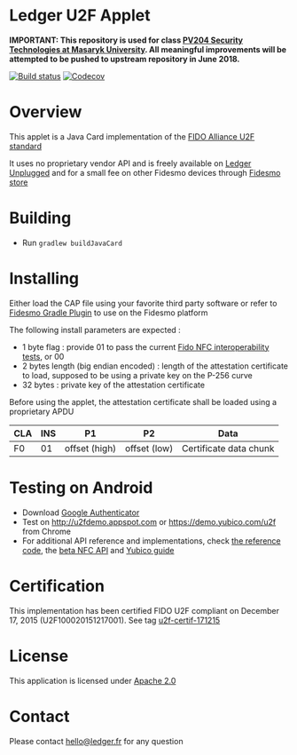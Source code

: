 Ledger U2F Applet
=================

**IMPORTANT: This repository is used for class [PV204 Security Technologies at Masaryk University](https://is.muni.cz/auth/predmety/predmet?lang=en;setlang=en;pvysl=3141746). All meaningful improvements will be attempted to be pushed to upstream repository in June 2018.**

[![Build status](https://travis-ci.org/JavaCardSpot-dev/ledger-u2f-javacard.svg?branch=master)](https://travis-ci.org/JavaCardSpot-dev/ledger-u2f-javacard) [![Codecov](https://img.shields.io/codecov/c/github/javacardspot-dev/ledger-u2f-javacard.svg)](https://codecov.io/gh/JavaCardSpot-dev/ledger-u2f-javacard)


# Overview

This applet is a Java Card implementation of the [FIDO Alliance U2F standard](https://fidoalliance.org/)

It uses no proprietary vendor API and is freely available on [Ledger Unplugged](https://www.ledgerwallet.com/products/6-ledger-unplugged) and for a small fee on other Fidesmo devices through [Fidesmo store](http://www.fidesmo.com/apps/4f97a2e9)

# Building 

  - Run `gradlew buildJavaCard`

# Installing 

Either load the CAP file using your favorite third party software or refer to [Fidesmo Gradle Plugin](https://github.com/fidesmo/gradle-javacard) to use on the Fidesmo platform

 
The following install parameters are expected : 

  - 1 byte flag : provide 01 to pass the current [Fido NFC interoperability tests](https://github.com/google/u2f-ref-code/tree/master/u2f-tests), or 00 
  - 2 bytes length (big endian encoded) : length of the attestation certificate to load, supposed to be using a private key on the P-256 curve 
  - 32 bytes : private key of the attestation certificate 

Before using the applet, the attestation certificate shall be loaded using a proprietary APDU 

| CLA | INS | P1            | P2           | Data                    |
| --- | --- | ------------- | ------------ | ----------------------- |
| F0  | 01  | offset (high) | offset (low) | Certificate data chunk  | 

# Testing on Android 

  - Download [Google Authenticator](https://play.google.com/store/apps/details?id=com.google.android.apps.authenticator2)
  - Test on http://u2fdemo.appspot.com or https://demo.yubico.com/u2f from Chrome
  - For additional API reference and implementations, check [the reference code](https://github.com/google/u2f-ref-code), the [beta NFC API](https://github.com/google/u2f-ref-code/blob/no-extension/u2f-gae-demo/war/js/u2f-api.js) and [Yubico guide](https://www.yubico.com/applications/fido/) 

# Certification

This implementation has been certified FIDO U2F compliant on December 17, 2015 (U2F100020151217001). See tag [u2f-certif-171215](https://github.com/LedgerHQ/ledger-u2f-javacard/tree/u2f-certif-171215)
  
# License

This application is licensed under [Apache 2.0](http://www.apache.org/licenses/LICENSE-2.0)

# Contact

Please contact hello@ledger.fr for any question

